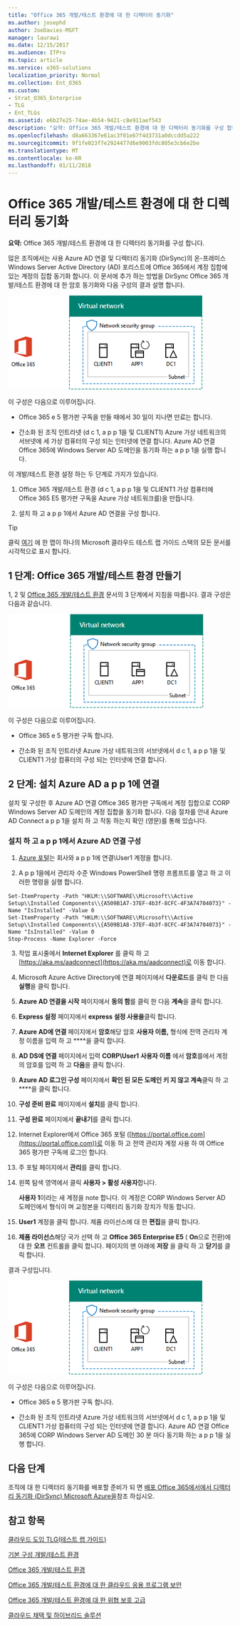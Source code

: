 ```yaml
---
title: "Office 365 개발/테스트 환경에 대 한 디렉터리 동기화"
ms.author: josephd
author: JoeDavies-MSFT
manager: laurawi
ms.date: 12/15/2017
ms.audience: ITPro
ms.topic: article
ms.service: o365-solutions
localization_priority: Normal
ms.collection: Ent_O365
ms.custom:
- Strat_O365_Enterprise
- TLG
- Ent_TLGs
ms.assetid: e6b27e25-74ae-4b54-9421-c8e911aef543
description: "요약: Office 365 개발/테스트 환경에 대 한 디렉터리 동기화를 구성 합니다."
ms.openlocfilehash: d8a663367e61ac3f01e67f4d3731a0dccdd5a222
ms.sourcegitcommit: 9f1fe023f7e2924477d6e9003fdc805e3cb6e2be
ms.translationtype: MT
ms.contentlocale: ko-KR
ms.lasthandoff: 01/11/2018
---
```

# <a name="dirsync-for-your-office-365-devtest-environment"></a>Office 365 개발/테스트 환경에 대 한 디렉터리 동기화

 **요약:** Office 365 개발/테스트 환경에 대 한 디렉터리 동기화를 구성 합니다.
  
많은 조직에서는 사용 Azure AD 연결 및 디렉터리 동기화 (DirSync)의 온-프레미스 Windows Server Active Directory (AD) 포리스트에 Office 365에서 계정 집합에 있는 계정의 집합 동기화 합니다. 이 문서에 추가 하는 방법을 DirSync Office 365 개발/테스트 환경에 대 한 암호 동기화와 다음 구성의 결과 설명 합니다.
  
![DirSync를 사용하는 Office 365 개발/테스트 환경](images/be5b37b0-f832-4878-b153-436c31546e21.png)
  
이 구성은 다음으로 이루어집니다. 
  
- Office 365 e 5 평가판 구독을 만들 때에서 30 일이 지나면 만료는 합니다.
    
- 간소화 된 조직 인트라넷 (d c 1, a p p 1을 및 CLIENT1) Azure 가상 네트워크의 서브넷에 세 가상 컴퓨터의 구성 되는 인터넷에 연결 합니다. Azure AD 연결 Office 365에 Windows Server AD 도메인을 동기화 하는 a p p 1을 실행 합니다.
    
이 개발/테스트 환경 설정 하는 두 단계로 가지가 있습니다.
  
1. Office 365 개발/테스트 환경 (d c 1, a p p 1을 및 CLIENT1 가상 컴퓨터에 Office 365 E5 평가판 구독을 Azure 가상 네트워크를)을 만듭니다.
    
2. 설치 하 고 a p p 1에서 Azure AD 연결을 구성 합니다.
    
> [!TIP]
> 클릭 [여기](http://aka.ms/catlgstack) 에 한 맵이 하나의 Microsoft 클라우드 테스트 랩 가이드 스택의 모든 문서를 시각적으로 표시 합니다.
  
## <a name="phase-1-create-an-office-365-devtest-environment"></a>1 단계: Office 365 개발/테스트 환경 만들기

1, 2 및 [Office 365 개발/테스트 환경](office-365-dev-test-environment.md) 문서의 3 단계에서 지침을 따릅니다. 결과 구성은 다음과 같습니다.
  
![Office 365 개발/테스트 환경](images/48fb91aa-09b0-4020-a496-a8253920c45d.png)
  
이 구성은 다음으로 이루어집니다. 
  
- Office 365 e 5 평가판 구독 합니다.
    
- 간소화 된 조직 인트라넷 Azure 가상 네트워크의 서브넷에서 d c 1, a p p 1을 및 CLIENT1 가상 컴퓨터의 구성 되는 인터넷에 연결 합니다.
    
## <a name="phase-2-install-azure-ad-connect-on-app1"></a>2 단계: 설치 Azure AD a p p 1에 연결

설치 및 구성한 후 Azure AD 연결 Office 365 평가판 구독에서 계정 집합으로 CORP Windows Server AD 도메인의 계정 집합을 동기화 합니다. 다음 절차를 안내 Azure AD Connect a p p 1을 설치 하 고 작동 하는지 확인 (영문)를 통해 있습니다.
  
### <a name="install-and-configure-azure-ad-connect-on-app1"></a>설치 하 고 a p p 1에서 Azure AD 연결 구성

1. [Azure 포털](https://portal.azure.com)는 회사와 a p p 1에 연결\\User1 계정을 합니다.
    
2. A p p 1을에서 관리자 수준 Windows PowerShell 명령 프롬프트를 열고 하 고 이러한 명령을 실행 합니다.
    
  ```
  Set-ItemProperty -Path "HKLM:\\SOFTWARE\\Microsoft\\Active Setup\\Installed Components\\{A509B1A7-37EF-4b3f-8CFC-4F3A74704073}" -Name "IsInstalled" -Value 0
Set-ItemProperty -Path "HKLM:\\SOFTWARE\\Microsoft\\Active Setup\\Installed Components\\{A509B1A8-37EF-4b3f-8CFC-4F3A74704073}" -Name "IsInstalled" -Value 0
Stop-Process -Name Explorer -Force

  ```

3. 작업 표시줄에서 **Internet Explorer** 를 클릭 하 고 [https://aka.ms/aadconnect](https://aka.ms/aadconnect)로 이동 합니다.
    
4. Microsoft Azure Active Directory에 연결 페이지에서 **다운로드**를 클릭 한 다음 **실행**을 클릭 합니다.
    
5. **Azure AD 연결을 시작** 페이지에서 **동의 함**를 클릭 한 다음 **계속**을 클릭 합니다.
    
6. **Express 설정** 페이지에서 **express 설정 사용을**클릭 합니다.
    
7. **Azure AD에 연결** 페이지에서 **암호**해당 암호 **사용자 이름,** 형식에 전역 관리자 계정 이름을 입력 하 고 ****을 클릭 합니다.
    
8. **AD DS에 연결** 페이지에서 입력 **CORP\\User1** **사용자 이름** 에서 **암호**를에서 계정의 암호를 입력 하 고 **다음**을 클릭 합니다.
    
9. **Azure AD 로그인 구성** 페이지에서 **확인 된 모든 도메인 키 지 않고 계속**클릭 하 고 ****을 클릭 합니다.
    
10. **구성 준비 완료** 페이지에서 **설치**를 클릭 합니다.
    
11. **구성 완료** 페이지에서 **끝내기**를 클릭 합니다.
    
12. Internet Explorer에서 Office 365 포털 ([https://portal.office.com](https://portal.office.com))로 이동 하 고 전역 관리자 계정 사용 하 여 Office 365 평가판 구독에 로그인 합니다.
    
13. 주 포털 페이지에서 **관리**를 클릭 합니다.
    
14. 왼쪽 탐색 영역에서 클릭 **사용자 > 활성 사용자**합니다.
    
    **사용자 1**이라는 새 계정을 note 합니다. 이 계정은 CORP Windows Server AD 도메인에서 형식이 며 교정본을 디렉터리 동기화 장치가 작동 합니다.
    
15. **User1** 계정을 클릭 합니다. 제품 라이선스에 대 한 **편집**을 클릭 합니다.
    
16. **제품 라이선스**해당 국가 선택 하 고 **Office 365 Enterprise E5** ( **On**으로 전환)에 대 한 **오프** 컨트롤을 클릭 합니다. 페이지의 맨 아래에 **저장** 을 클릭 하 고 **닫기**를 클릭 합니다.
    
결과 구성입니다.
  
![DirSync를 사용하는 Office 365 개발/테스트 환경](images/be5b37b0-f832-4878-b153-436c31546e21.png)
  
이 구성은 다음으로 이루어집니다. 
  
- Office 365 e 5 평가판 구독 합니다.
    
- 간소화 된 조직 인트라넷 Azure 가상 네트워크의 서브넷에서 d c 1, a p p 1을 및 CLIENT1 가상 컴퓨터의 구성 되는 인터넷에 연결 합니다. Azure AD 연결 Office 365에 CORP Windows Server AD 도메인 30 분 마다 동기화 하는 a p p 1을 실행 합니다.
    
## <a name="next-step"></a>다음 단계

조직에 대 한 디렉터리 동기화를 배포할 준비가 되 면 [배포 Office 365에서에서 디렉터리 동기화 (DirSync) Microsoft Azure을](deploy-office-365-directory-synchronization-dirsync-in-microsoft-azure.md)참조 하십시오.

## <a name="see-also"></a>참고 항목

[클라우드 도입 TLG(테스트 랩 가이드)](cloud-adoption-test-lab-guides-tlgs.md)
  
[기본 구성 개발/테스트 환경](base-configuration-dev-test-environment.md)
  
[Office 365 개발/테스트 환경](office-365-dev-test-environment.md)
  
[Office 365 개발/테스트 환경에 대 한 클라우드 응용 프로그램 보안](cloud-app-security-for-your-office-365-dev-test-environment.md)
  
[Office 365 개발/테스트 환경에 대 한 위협 보호 고급](advanced-threat-protection-for-your-office-365-dev-test-environment.md)
  
[클라우드 채택 및 하이브리드 솔루션](cloud-adoption-and-hybrid-solutions.md)




